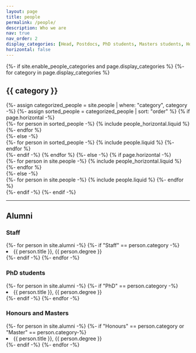 ```yaml
---
layout: page
title: people
permalink: /people/
description: Who we are
nav: true
nav_order: 2
display_categories: [Head, Postdocs, PhD students, Masters students, Honours students]
horizontal: false
---
```


<!-- pages/people.md -->
<div class="people">
{%- if site.enable_people_categories and page.display_categories %}
  <!-- Display categorized people -->
  {%- for category in page.display_categories %}
  <h2 class="category">{{ category }}</h2>
  {%- assign categorized_people = site.people | where: "category", category -%}
  {%- assign sorted_people = categorized_people | sort: "order" %}
  <!-- Generate cards for all people -->
  {% if page.horizontal -%}
  <div class="container">
    <div class="row row-cols-2">
    {%- for person in sorted_people -%}
      {% include people_horizontal.liquid %}
    {%- endfor %}
    </div>
  </div>
  {%- else -%}
  <div class="grid">
    {%- for person in sorted_people -%}
      {% include people.liquid %}
    {%- endfor %}
  </div>
  {%- endif -%}
  {% endfor %}
{%- else -%}
  <!-- Generate cards for all people -->
  {% if page.horizontal -%}
  <div class="container">
    <div class="row row-cols-2">
    {%- for person in site.people -%}
      {% include people_horizontal.liquid %}
    {%- endfor %}
    </div>
  </div>
  {%- else -%}
  <div class="grid">
    {%- for person in site.people -%}
      {% include people.liquid %}
    {%- endfor %}
  </div>
  {%- endif -%}
{%- endif -%}
</div>

---

## Alumni

### Staff

<div>
  {%- for person in site.alumni -%}
    {%- if "Staff" == person.category -%}
      <li class="tab">{{ person.title }}, {{ person.degree }}</li>
    {%- endif -%}
  {%- endfor -%}
  <br>
</div>

<!--
% ### Postdocs
<div>
  {%- for person in site.alumni -%}
    {%- if "Postdoc" == person.category -%}
      <li class="tab">{{ person.title }}, {{ person.degree }}</li>
    {%- endif -%}
  {%- endfor -%}
  <br>
</div>
-->

### PhD students

<div>
  {%- for person in site.alumni -%}
    {%- if "PhD" == person.category -%}
      <li class="tab">{{ person.title }}, {{ person.degree }}</li>
    {%- endif -%}
  {%- endfor -%}
  <br>
</div>

### Honours and Masters

<div>
  {%- for person in site.alumni -%}
    {%- if "Honours" == person.category or "Master" == person.category-%}
      <li class="tab">{{ person.title }}, {{ person.degree }}</li>
    {%- endif -%}
  {%- endfor -%}
</div>
